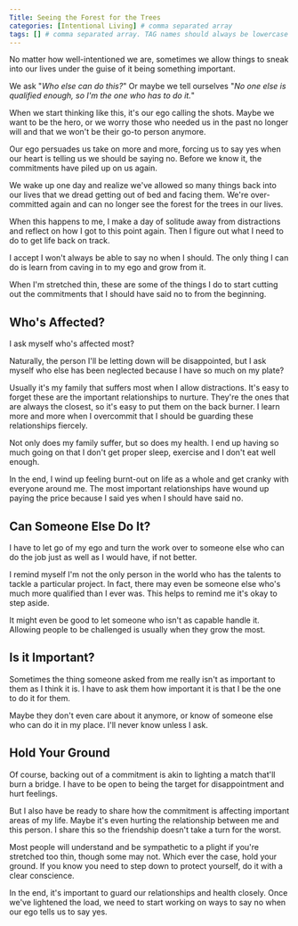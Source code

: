 ```yaml
---
Title: Seeing the Forest for the Trees
categories: [Intentional Living] # comma separated array
tags: [] # comma separated array. TAG names should always be lowercase
---
```


No matter how well-intentioned we are, sometimes we allow things to sneak into our lives under the guise of it being something important.

We ask "<em>Who else can do this?</em>" Or maybe we tell ourselves "<em>No one else is qualified enough, so I'm the one who has to do it.</em>"

When we start thinking like this, it's our ego calling the shots. Maybe we want to be the hero, or we worry those who needed us in the past no longer will and that we won't be their go-to person anymore.

Our ego persuades us take on more and more, forcing us to say yes when our heart is telling us we should be saying no. Before we know it, the commitments have piled up on us again.

We wake up one day and realize we've allowed so many things back into our lives that we dread getting out of bed and facing them. We're over-committed again and can no longer see the forest for the trees in our lives.

When this happens to me, I make a day of solitude away from distractions and reflect on how I got to this point again. Then I figure out what I need to do to get life back on track.

I accept I won't always be able to say no when I should. The only thing I can do is learn from caving in to my ego and grow from it.

When I'm stretched thin, these are some of the things I do to start cutting out the commitments that I should have said no to from the beginning.

## Who's Affected?

I ask myself who's affected most?

Naturally, the person I'll be letting down will be disappointed, but I ask myself who else has been neglected because I have so much on my plate?

Usually it's my family that suffers most when I allow distractions. It's easy to forget these are the important relationships to nurture. They're the ones that are always the closest, so it's easy to put them on the back burner. I learn more and more when I overcommit that I should be guarding these relationships fiercely.

Not only does my family suffer, but so does my health. I end up having so much going on that I don't get proper sleep, exercise and I don't eat well enough.

In the end, I wind up feeling burnt-out on life as a whole and get cranky with everyone around me. The most important relationships have wound up paying the price because I said yes when I should have said no.

## Can Someone Else Do It?

I have to let go of my ego and turn the work over to someone else who can do the job just as well as I would have, if not better.

I remind myself I'm not the only person in the world who has the talents to tackle a particular project. In fact, there may even be someone else who's much more qualified than I ever was. This helps to remind me it's okay to step aside.

It might even be good to let someone who isn't as capable handle it. Allowing people to be challenged is usually when they grow the most.

## Is it Important?

Sometimes the thing someone asked from me really isn't as important to them as I think it is. I have to ask them how important it is that I be the one to do it for them.

Maybe they don't even care about it anymore, or know of someone else who can do it in my place. I'll never know unless I ask.

## Hold Your Ground

Of course, backing out of a commitment is akin to lighting a match that'll burn a bridge. I have to be open to being the target for disappointment and hurt feelings.

But I also have be ready to share how the commitment is affecting important areas of my life. Maybe it's even hurting the relationship between me and this person. I share this so the friendship doesn't take a turn for the worst.

Most people will understand and be sympathetic to a plight if you're stretched too thin, though some may not. Which ever the case, hold your ground. If you know you need to step down to protect yourself, do it with a clear conscience.

In the end, it's important to guard our relationships and health closely. Once we've lightened the load, we need to start working on ways to say no when our ego tells us to say yes.